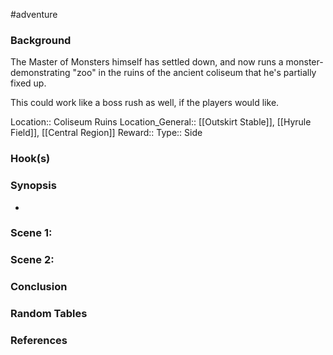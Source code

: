  #adventure 

### Background

The Master of Monsters himself has settled down, and now runs a monster-demonstrating "zoo" in the ruins of the ancient coliseum that he's partially fixed up.

This could work like a boss rush as well, if the players would like.

Location:: Coliseum Ruins
Location_General:: [[Outskirt Stable]], [[Hyrule Field]], [[Central Region]]
Reward:: 
Type:: Side

### Hook(s)


### Synopsis

- 

### Scene 1: 


### Scene 2: 


### Conclusion


### Random Tables


### References
